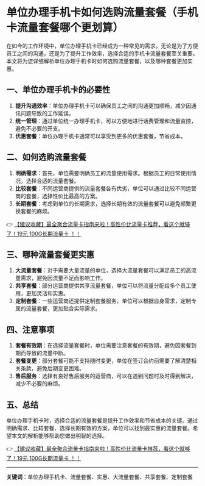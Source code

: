 # 单位办理手机卡如何选购流量套餐（手机卡流量套餐哪个更划算）

在如今的工作环境中，单位办理手机卡已经成为一种常见的需求。无论是为了方便员工之间的沟通，还是为了提升工作效率，选择合适的手机卡流量套餐至关重要。本文将为您详细解析单位办理手机卡时如何选购流量套餐，以及哪种套餐更加实惠。

## 一、单位办理手机卡的必要性

1. **提升沟通效率**：单位办理手机卡可以确保员工之间的沟通更加顺畅，减少因通讯问题导致的工作延误。
2. **统一管理**：通过单位统一办理手机卡，可以方便地进行话费管理和流量监控，避免不必要的开支。
3. **优惠套餐**：单位办理手机卡通常可以享受到更多的优惠套餐，节省成本。

## 二、如何选购流量套餐

1. **明确需求**：首先，单位需要明确员工的流量使用需求。根据员工的日常使用情况，选择合适的流量套餐。
2. **比较套餐**：不同运营商提供的流量套餐各有优劣，单位可以通过比较不同运营商的套餐，选择性价比最高的方案。
3. **长期套餐**：考虑到单位的长期需求，选择长期有效的流量套餐可以避免频繁更换套餐的麻烦。

👉 [【建议收藏】最全聚合流量卡指南来啦！高性价比流量卡推荐，看这个就够了！19元 100G长期流量卡 ！！](https://bit.ly/Liuliangka)

## 三、哪种流量套餐更实惠

1. **大流量套餐**：对于需要大量流量的单位，选择大流量套餐可以满足员工的高流量需求，避免因流量不足而影响工作。
2. **共享套餐**：部分运营商提供共享流量套餐，单位可以将流量分配给多个员工使用，更加灵活和实惠。
3. **定制套餐**：一些运营商还提供定制套餐服务，单位可以根据自身需求，定制专属的流量套餐，更加贴合实际需求。

## 四、注意事项

1. **套餐有效期**：在选择流量套餐时，单位需要注意套餐的有效期，避免因套餐到期而导致的流量中断。
2. **套餐变更**：部分套餐可能不支持随时变更，单位在签订合约前需要了解清楚相关条款，避免后期变更困难。
3. **售后服务**：选择有良好售后服务的运营商，可以在遇到问题时及时得到解决，减少不必要的麻烦。

## 五、总结

单位办理手机卡时，选择合适的流量套餐是提升工作效率和节省成本的关键。通过明确需求、比较套餐、选择长期有效的方案，单位可以找到最实惠的流量套餐。希望本文的解析能够帮助您做出明智的选择。

👉 [【建议收藏】最全聚合流量卡指南来啦！高性价比流量卡推荐，看这个就够了！19元 100G长期流量卡 ！！](https://bit.ly/Liuliangka)

---

**关键词**：单位办理手机卡、流量套餐、实惠、大流量套餐、共享套餐、定制套餐